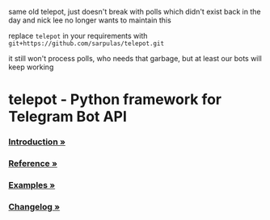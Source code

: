 same old telepot, just doesn't break with polls which didn't exist back in the day and nick lee no longer wants to maintain this

replace ```telepot``` in your requirements with ```git+https://github.com/sarpulas/telepot.git```

it still won't process polls, who needs that garbage, but at least our bots will keep working
# telepot - Python framework for Telegram Bot API

### [Introduction »](http://telepot.readthedocs.io/en/latest/)
### [Reference »](http://telepot.readthedocs.io/en/latest/reference.html)
### [Examples »](https://github.com/nickoala/telepot/tree/master/examples)
### [Changelog »](https://github.com/nickoala/telepot/blob/master/CHANGELOG.md)
